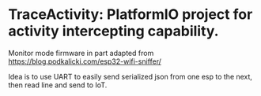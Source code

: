 # TraceActivity: PlatformIO project for activity intercepting capability.

Monitor mode firmware in part adapted from https://blog.podkalicki.com/esp32-wifi-sniffer/

Idea is to use UART to easily send serialized json from one esp to the next, then read line and send to IoT.